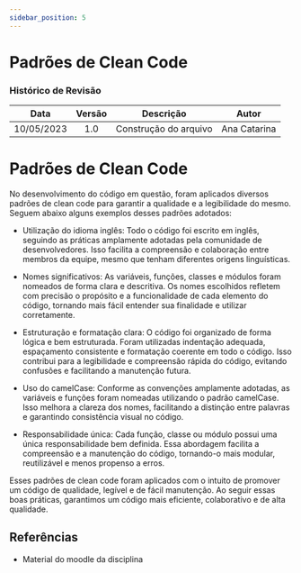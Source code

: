 ```yaml
---
sidebar_position: 5
---
```


# Padrões de Clean Code

### **Histórico de Revisão**

|  **Data**  | **Versão** |     **Descrição**     |  **Autor**   |
| :--------: | :--------: | :-------------------: | :----------: |
| 10/05/2023 |    1.0     | Construção do arquivo | Ana Catarina |

# Padrões de Clean Code

No desenvolvimento do código em questão, foram aplicados diversos padrões de clean code para garantir a qualidade e a legibilidade do mesmo. Seguem abaixo alguns exemplos desses padrões adotados:

- Utilização do idioma inglês: Todo o código foi escrito em inglês, seguindo as práticas amplamente adotadas pela comunidade de desenvolvedores. Isso facilita a compreensão e colaboração entre membros da equipe, mesmo que tenham diferentes origens linguísticas.

- Nomes significativos: As variáveis, funções, classes e módulos foram nomeados de forma clara e descritiva. Os nomes escolhidos refletem com precisão o propósito e a funcionalidade de cada elemento do código, tornando mais fácil entender sua finalidade e utilizar corretamente.

- Estruturação e formatação clara: O código foi organizado de forma lógica e bem estruturada. Foram utilizadas indentação adequada, espaçamento consistente e formatação coerente em todo o código. Isso contribui para a legibilidade e compreensão rápida do código, evitando confusões e facilitando a manutenção futura.

- Uso do camelCase: Conforme as convenções amplamente adotadas, as variáveis e funções foram nomeadas utilizando o padrão camelCase. Isso melhora a clareza dos nomes, facilitando a distinção entre palavras e garantindo consistência visual no código.

- Responsabilidade única: Cada função, classe ou módulo possui uma única responsabilidade bem definida. Essa abordagem facilita a compreensão e a manutenção do código, tornando-o mais modular, reutilizável e menos propenso a erros.

Esses padrões de clean code foram aplicados com o intuito de promover um código de qualidade, legível e de fácil manutenção. Ao seguir essas boas práticas, garantimos um código mais eficiente, colaborativo e de alta qualidade.

## Referências

- Material do moodle da disciplina
